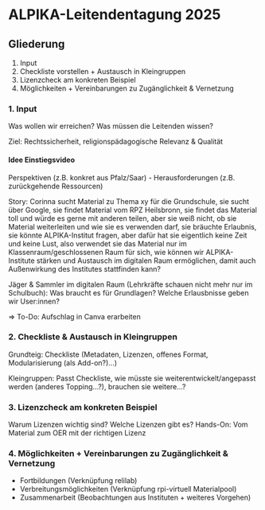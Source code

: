 # ALPIKA-Leitendentagung 2025 

## Gliederung

1. Input
2. Checkliste vorstellen + Austausch in Kleingruppen
3. Lizenzcheck am konkreten Beispiel
4. Möglichkeiten + Vereinbarungen zu Zugänglichkeit & Vernetzung


### 1. Input

Was wollen wir erreichen? Was müssen die Leitenden wissen?

Ziel: Rechtssicherheit, religionspädagogische Relevanz & Qualität

#### Idee Einstiegsvideo

Perspektiven (z.B. konkret aus Pfalz/Saar) - Herausforderungen (z.B. zurückgehende Ressourcen)

Story: Corinna sucht Material zu Thema xy für die Grundschule, sie sucht über Google,
sie findet Material vom RPZ Heilsbronn, sie findet das Material toll und würde es gerne mit anderen teilen, aber sie weiß nicht, ob sie Material weiterleiten und wie sie es verwenden darf, sie bräuchte Erlaubnis, sie könnte ALPIKA-Institut fragen, aber dafür hat sie eigentlich keine Zeit und keine Lust, also verwendet sie das Material nur im Klassenraum/geschlossenen Raum für sich, wie können wir ALPIKA-Institute stärken und Austausch im digitalen Raum ermöglichen, damit auch Außenwirkung des Institutes stattfinden kann?

Jäger & Sammler im digitalen Raum (Lehrkräfte schauen nicht mehr nur im Schulbuch): Was braucht es für Grundlagen? Welche Erlausbnisse geben wir User:innen?

=> To-Do: Aufschlag in Canva erarbeiten


### 2. Checkliste & Austausch in Kleingruppen

Grundteig: Checkliste (Metadaten, Lizenzen, offenes Format, Modularisierung (als Add-on?)...)

Kleingruppen: Passt Checkliste, wie müsste sie weiterentwickelt/angepasst werden (anderes Topping...?), brauchen sie weitere...?

### 3. Lizenzcheck am konkreten Beispiel

Warum Lizenzen wichtig sind?
Welche Lizenzen gibt es?
Hands-On: Vom Material zum OER mit der richtigen Lizenz

### 4. Möglichkeiten + Vereinbarungen zu Zugänglichkeit & Vernetzung

- Fortbildungen (Verknüpfung relilab)
- Verbreitungsmöglichkeiten (Verknüpfung rpi-virtuell Materialpool)
- Zusammenarbeit (Beobachtungen aus Instituten + weiteres Vorgehen)

